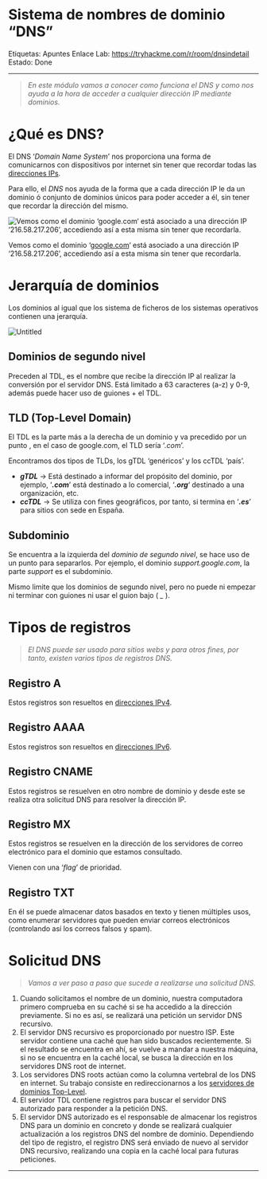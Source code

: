 # Sistema de nombres de dominio “DNS”

Etiquetas: Apuntes
Enlace Lab: https://tryhackme.com/r/room/dnsindetail
Estado: Done

---

> *En este módulo vamos a conocer como funciona el DNS y como nos ayuda a la hora de acceder a cualquier dirección IP mediante dominios.*
> 

# ¿Qué es DNS?

El DNS ‘*Domain Name System*’ nos proporciona una forma de comunicarnos con dispositivos por internet sin tener que recordar todas las [direcciones IPs](%C2%BFQue%CC%81%20es%20Networking%20e1a6619d04c0475493d91d886bfec26a.md).

Para ello, el *DNS* nos ayuda de la forma que a cada dirección IP le da un dominio ó conjunto de dominios únicos para poder acceder a él, sin tener que recordar la dirección del mismo.

![Vemos como el dominio ‘[google.com](http://google.com)‘ está asociado a una dirección IP ‘216.58.217.206’, accediendo así a esta misma sin tener que recordarla.](Sistema%20de%20nombres%20de%20dominio%20%E2%80%9CDNS%E2%80%9D%20bc5639cf8e9541c1b8d0aae9b0f2d6f5/Untitled.png)

Vemos como el dominio ‘[google.com](http://google.com)‘ está asociado a una dirección IP ‘216.58.217.206’, accediendo así a esta misma sin tener que recordarla.

# Jerarquía de dominios

Los dominios al igual que los sistema de ficheros de los sistemas operativos contienen una jerarquía. 

![Untitled](Sistema%20de%20nombres%20de%20dominio%20%E2%80%9CDNS%E2%80%9D%20bc5639cf8e9541c1b8d0aae9b0f2d6f5/Untitled.jpeg)

## Dominios de segundo nivel

Preceden al TDL, es el nombre que recibe la dirección IP al realizar la conversión por el servidor DNS.
Está limitado a 63 caracteres (a-z) y 0-9, además puede hacer uso de guiones + el TDL.

## TLD (Top-Level Domain)

El TDL es la parte más a la derecha de un dominio y va precedido por un punto , en el caso de google.com, el TLD sería ‘*.com*’.

Encontramos dos tipos de TLDs, los gTDL ‘genéricos’ y los ccTDL ‘país’.

- ***gTDL*** → Está destinado a informar del propósito del dominio, por ejemplo, ‘***.com***’ está destinado a lo comercial,  ‘***.org***‘ destinado a una organización, etc.
- ***ccTDL*** → Se utiliza con fines geográficos, por tanto, si termina en ‘***.es***’ para sitios con sede en España.

## Subdominio

Se encuentra a la izquierda del *dominio de segundo nivel*, se hace uso de un punto para separarlos.
Por ejemplo, el dominio *support.google.com*, la parte *support* es el subdominio.

Mismo limite que los dominios de segundo nivel, pero no puede ni empezar ni terminar con guiones ni usar el guion bajo ( *_* ).

# Tipos de registros

> *El DNS puede ser usado para sitios webs y para otros fines, por tanto, existen varios tipos de registros DNS.*
> 

## Registro A

Estos registros son resueltos en [direcciones IPv4](%C2%BFQue%CC%81%20es%20Networking%20e1a6619d04c0475493d91d886bfec26a.md).

## Registro AAAA

Estos registros son resueltos en [direcciones IPv6](%C2%BFQue%CC%81%20es%20Networking%20e1a6619d04c0475493d91d886bfec26a.md).

## Registro CNAME

Estos registros se resuelven en otro nombre de dominio y desde este se realiza otra solicitud DNS para resolver la dirección IP.

## Registro MX

Estos registros se resuelven en la dirección de los servidores de correo electrónico para el dominio que estamos consultado.

Vienen con una ‘*flag*’ de prioridad.

## Registro TXT

En él se puede almacenar datos basados en texto y tienen múltiples usos, como enumerar servidores que pueden enviar correos electrónicos (controlando así los correos falsos y spam).

# Solicitud DNS

> *Vamos a ver paso a paso que sucede a realizarse una solicitud DNS.*
> 
1. Cuando solicitamos el nombre de un dominio, nuestra computadora primero comprueba en su caché si se ha accedido a la dirección previamente. Si no es así, se realizará una petición un servidor DNS recursivo.
2. El servidor DNS recursivo es proporcionado por nuestro ISP. Este servidor contiene una caché que han sido buscados recientemente. Si el resultado se encuentra en ahí, se vuelve a mandar a nuestra máquina, si no se encuentra en la caché local, se busca la dirección en los servidores DNS root de internet.
3. Los servidores DNS roots actúan como la columna vertebral de los DNS en internet. Su trabajo consiste en redireccionarnos a los [servidores de dominios Top-Level](Sistema%20de%20nombres%20de%20dominio%20%E2%80%9CDNS%E2%80%9D%20bc5639cf8e9541c1b8d0aae9b0f2d6f5.md). 
4. El servidor TDL contiene registros para buscar el servidor DNS autorizado para responder a la petición DNS.
5. El servidor DNS autorizado es el responsable de almacenar los registros DNS para un dominio en concreto y donde se realizará cualquier actualización a los registros DNS del nombre de dominio.
Dependiendo del tipo de registro, el registro DNS será enviado de nuevo al servidor DNS recursivo, realizando una copia en la caché local para futuras peticiones.

---